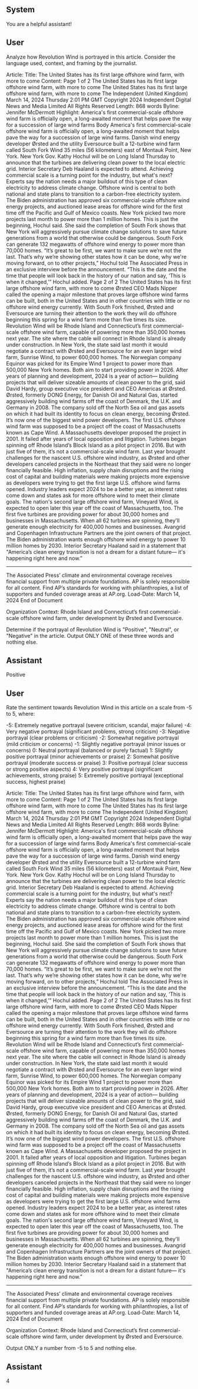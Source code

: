 ## System

You are a helpful assistant!

## User


Analyze how Revolution Wind is portrayed in this article. Consider the language used, context, and framing by the journalist.

Article:
Title: The United States has its first large offshore wind farm, with more to come
Content: Page 1 of 2
The United States has its first large offshore wind farm, with more to come
The United States has its first large offshore wind farm, with more to come
The Independent (United Kingdom)
March 14, 2024 Thursday 2:01 PM GMT
Copyright 2024 Independent Digital News and Media Limited All Rights Reserved
Length: 868 words
Byline: Jennifer McDermott
Highlight: America's first commercial-scale offshore wind farm is officially open, a long-awaited moment that helps 
pave the way for a succession of large wind farms
Body
America's first commercial-scale offshore wind farm is officially open, a long-awaited moment that helps pave the 
way for a succession of large wind farms.
Danish wind energy developer Ørsted and the utility Eversource built a 12-turbine wind farm called South Fork 
Wind 35 miles (56 kilometers) east of Montauk Point, New York.  New York Gov. Kathy Hochul  will be on Long 
Island Thursday to announce that the turbines are delivering clean power to the local electric grid. Interior Secretary 
Deb Haaland  is expected to attend. 
Achieving commercial scale is a turning point for the industry, but what's next? Experts say the nation needs a 
major buildout of this type of clean electricity to address climate change. 
Offshore wind is central to both national and state plans to transition to a carbon-free electricity system. The Biden 
administration has approved six commercial-scale offshore wind energy projects, and auctioned lease areas for 
offshore wind for the first time off the Pacific and Gulf of Mexico coasts. New York picked two more projects last 
month to power more than 1 million homes. 
This is just the beginning, Hochul said. She said the completion of South Fork shows that New York will 
aggressively pursue climate change solutions to save future generations from a world that otherwise could be 
dangerous. South Fork can generate 132 megawatts of offshore wind energy to power more than 70,000 homes. 
“It’s great to be first, we want to make sure we’re not the last. That’s why we’re showing other states how it can be 
done, why we're moving forward, on to other projects,” Hochul told The Associated Press in an exclusive interview 
before the announcement. 
“This is the date and the time that people will look back in the history of our nation and say, ‘This is when it 
changed,’” Hochul added.
Page 2 of 2
The United States has its first large offshore wind farm, with more to come
Ørsted CEO Mads Nipper called the opening a major milestone that proves large offshore wind farms can be built, 
both in the United States  and in other countries with little or no offshore wind energy currently. 
With South Fork finished, Ørsted and Eversource are turning their attention to the work they will do offshore 
beginning this spring for a wind farm more than five times its size. Revolution Wind will be Rhode Island and 
Connecticut’s first commercial-scale offshore wind farm, capable of powering more than 350,000 homes next year. 
The site where the cable will connect in Rhode Island is already under construction.
In New York, the state said last month it would negotiate a contract with Ørsted and Eversource for an even larger 
wind farm, Sunrise Wind, to power 600,000 homes. The Norwegian company Equinor was picked for its Empire 
Wind 1 project to power more than 500,000 New York homes. Both aim to start providing power in 2026. 
After years of planning and development, 2024 is a year of action— building projects that will deliver sizeable 
amounts of clean power to the grid, said David Hardy, group executive vice president and CEO Americas at 
Ørsted.
Ørsted, formerly DONG Energy, for Danish Oil and Natural Gas, started aggressively building wind farms off the 
coast of Denmark, the U.K. and Germany in 2008. The company sold off the North Sea oil and gas assets on which 
it had built its identity to focus on clean energy, becoming Ørsted. It’s now one of the biggest wind power 
developers.
The first U.S. offshore wind farm was supposed to be a project off the coast of Massachusetts known as Cape 
Wind. A Massachusetts developer proposed the project in 2001. It failed after years of local opposition and 
litigation. 
Turbines began spinning off Rhode Island’s Block Island as a pilot project in 2016. But with just five of them, it’s not 
a commercial-scale wind farm.
Last year brought challenges for the nascent U.S. offshore wind industry, as Ørsted and other developers canceled 
projects in the Northeast that they said were no longer financially feasible. High inflation, supply chain disruptions 
and the rising cost of capital and building materials were making projects more expensive as developers were trying 
to get the first large U.S. offshore wind farms opened. 
Industry leaders expect 2024 to be a better year, as interest rates come down and states ask for more offshore 
wind to meet their climate goals. 
The nation's second large offshore wind farm, Vineyard Wind, is expected to open later this year off the coast of 
Massachusetts, too. The first five turbines are providing power for about 30,000 homes and businesses in 
Massachusetts. When all 62 turbines are spinning, they'll generate enough electricity for 400,000 homes and 
businesses. Avangrid and Copenhagen Infrastructure Partners are the joint owners of that project.
The Biden administration wants enough offshore wind energy to power 10 million homes by 2030. Interior Secretary 
Haaland said in a statement that "America’s clean energy transition is not a dream for a distant future— it's 
happening right here and now.” 
___
The Associated Press’ climate and environmental coverage receives financial support from multiple private 
foundations. AP  is solely responsible for all content. Find AP’s standards for working with philanthropies, a list of 
supporters and funded coverage areas at AP.org.
Load-Date: March 14, 2024
End of Document

Organization Context: Rhode Island and Connecticut’s first commercial-scale offshore wind farm, under development by Ørsted and Eversource.

Determine if the portrayal of Revolution Wind is "Positive", "Neutral", or "Negative" in the article.
Output ONLY ONE of these three words and nothing else.


## Assistant

Positive

## User


Rate the sentiment towards Revolution Wind in this article on a scale from -5 to 5, where:

-5: Extremely negative portrayal (severe criticism, scandal, major failure)
-4: Very negative portrayal (significant problems, strong criticism)
-3: Negative portrayal (clear problems or criticism)
-2: Somewhat negative portrayal (mild criticism or concerns)
-1: Slightly negative portrayal (minor issues or concerns)
0: Neutral portrayal (balanced or purely factual)
1: Slightly positive portrayal (minor achievements or praise)
2: Somewhat positive portrayal (moderate success or praise)
3: Positive portrayal (clear success or strong positive aspects)
4: Very positive portrayal (significant achievements, strong praise)
5: Extremely positive portrayal (exceptional success, highest praise)

Article:
Title: The United States has its first large offshore wind farm, with more to come
Content: Page 1 of 2
The United States has its first large offshore wind farm, with more to come
The United States has its first large offshore wind farm, with more to come
The Independent (United Kingdom)
March 14, 2024 Thursday 2:01 PM GMT
Copyright 2024 Independent Digital News and Media Limited All Rights Reserved
Length: 868 words
Byline: Jennifer McDermott
Highlight: America's first commercial-scale offshore wind farm is officially open, a long-awaited moment that helps 
pave the way for a succession of large wind farms
Body
America's first commercial-scale offshore wind farm is officially open, a long-awaited moment that helps pave the 
way for a succession of large wind farms.
Danish wind energy developer Ørsted and the utility Eversource built a 12-turbine wind farm called South Fork 
Wind 35 miles (56 kilometers) east of Montauk Point, New York.  New York Gov. Kathy Hochul  will be on Long 
Island Thursday to announce that the turbines are delivering clean power to the local electric grid. Interior Secretary 
Deb Haaland  is expected to attend. 
Achieving commercial scale is a turning point for the industry, but what's next? Experts say the nation needs a 
major buildout of this type of clean electricity to address climate change. 
Offshore wind is central to both national and state plans to transition to a carbon-free electricity system. The Biden 
administration has approved six commercial-scale offshore wind energy projects, and auctioned lease areas for 
offshore wind for the first time off the Pacific and Gulf of Mexico coasts. New York picked two more projects last 
month to power more than 1 million homes. 
This is just the beginning, Hochul said. She said the completion of South Fork shows that New York will 
aggressively pursue climate change solutions to save future generations from a world that otherwise could be 
dangerous. South Fork can generate 132 megawatts of offshore wind energy to power more than 70,000 homes. 
“It’s great to be first, we want to make sure we’re not the last. That’s why we’re showing other states how it can be 
done, why we're moving forward, on to other projects,” Hochul told The Associated Press in an exclusive interview 
before the announcement. 
“This is the date and the time that people will look back in the history of our nation and say, ‘This is when it 
changed,’” Hochul added.
Page 2 of 2
The United States has its first large offshore wind farm, with more to come
Ørsted CEO Mads Nipper called the opening a major milestone that proves large offshore wind farms can be built, 
both in the United States  and in other countries with little or no offshore wind energy currently. 
With South Fork finished, Ørsted and Eversource are turning their attention to the work they will do offshore 
beginning this spring for a wind farm more than five times its size. Revolution Wind will be Rhode Island and 
Connecticut’s first commercial-scale offshore wind farm, capable of powering more than 350,000 homes next year. 
The site where the cable will connect in Rhode Island is already under construction.
In New York, the state said last month it would negotiate a contract with Ørsted and Eversource for an even larger 
wind farm, Sunrise Wind, to power 600,000 homes. The Norwegian company Equinor was picked for its Empire 
Wind 1 project to power more than 500,000 New York homes. Both aim to start providing power in 2026. 
After years of planning and development, 2024 is a year of action— building projects that will deliver sizeable 
amounts of clean power to the grid, said David Hardy, group executive vice president and CEO Americas at 
Ørsted.
Ørsted, formerly DONG Energy, for Danish Oil and Natural Gas, started aggressively building wind farms off the 
coast of Denmark, the U.K. and Germany in 2008. The company sold off the North Sea oil and gas assets on which 
it had built its identity to focus on clean energy, becoming Ørsted. It’s now one of the biggest wind power 
developers.
The first U.S. offshore wind farm was supposed to be a project off the coast of Massachusetts known as Cape 
Wind. A Massachusetts developer proposed the project in 2001. It failed after years of local opposition and 
litigation. 
Turbines began spinning off Rhode Island’s Block Island as a pilot project in 2016. But with just five of them, it’s not 
a commercial-scale wind farm.
Last year brought challenges for the nascent U.S. offshore wind industry, as Ørsted and other developers canceled 
projects in the Northeast that they said were no longer financially feasible. High inflation, supply chain disruptions 
and the rising cost of capital and building materials were making projects more expensive as developers were trying 
to get the first large U.S. offshore wind farms opened. 
Industry leaders expect 2024 to be a better year, as interest rates come down and states ask for more offshore 
wind to meet their climate goals. 
The nation's second large offshore wind farm, Vineyard Wind, is expected to open later this year off the coast of 
Massachusetts, too. The first five turbines are providing power for about 30,000 homes and businesses in 
Massachusetts. When all 62 turbines are spinning, they'll generate enough electricity for 400,000 homes and 
businesses. Avangrid and Copenhagen Infrastructure Partners are the joint owners of that project.
The Biden administration wants enough offshore wind energy to power 10 million homes by 2030. Interior Secretary 
Haaland said in a statement that "America’s clean energy transition is not a dream for a distant future— it's 
happening right here and now.” 
___
The Associated Press’ climate and environmental coverage receives financial support from multiple private 
foundations. AP  is solely responsible for all content. Find AP’s standards for working with philanthropies, a list of 
supporters and funded coverage areas at AP.org.
Load-Date: March 14, 2024
End of Document

Organization Context: Rhode Island and Connecticut’s first commercial-scale offshore wind farm, under development by Ørsted and Eversource.

Output ONLY a number from -5 to 5 and nothing else.


## Assistant

4

